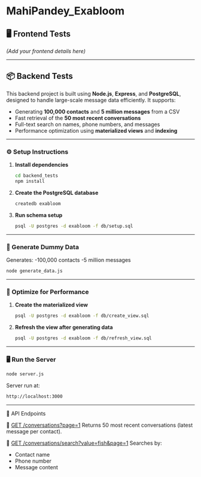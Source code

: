 # MahiPandey_Exabloom

## 🖥️ Frontend Tests
*(Add your frontend details here)*

---

## 📦 Backend Tests
This backend project is built using **Node.js**, **Express**, and **PostgreSQL**, designed to handle large-scale message data efficiently. It supports:

- Generating **100,000 contacts** and **5 million messages** from a CSV
- Fast retrieval of the **50 most recent conversations**
- Full-text search on names, phone numbers, and messages
- Performance optimization using **materialized views** and **indexing**

---

### ⚙️ Setup Instructions

1. **Install dependencies**
   ```bash
   cd backend_tests
   npm install

2. **Create the PostgreSQL database**
    ```bash
    createdb exabloom

3. **Run schema setup**
    ```bash
    psql -U postgres -d exabloom -f db/setup.sql

---
### 🧪 Generate Dummy Data
Generates:
-100,000 contacts
-5 million messages

```bash
node generate_data.js
```
---
### 🚀 Optimize for Performance

1. **Create the materialized view**
   ```bash
   psql -U postgres -d exabloom -f db/create_view.sql

2. **Refresh the view after generating data**
    ```bash
    psql -U postgres -d exabloom -f db/refresh_view.sql

---
### 🖥️ Run the Server
```bash
node server.js
```
Server run at:
```bash
http://localhost:3000
```

---
📡 API Endpoints

🔹 [GET /conversations?page=1](http://localhost:3000/conversations?page=1)
Returns 50 most recent conversations (latest message per contact).

🔹 [GET /conversations/search?value=fish&page=1](http://localhost:3000/conversations/search?value=fish&page=1)
Searches by:

- Contact name
- Phone number
- Message content